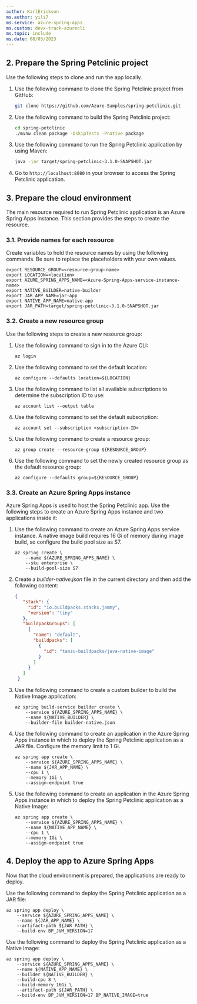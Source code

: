 ```yaml
---
author: KarlErickson
ms.author: yili7
ms.service: azure-spring-apps
ms.custom: devx-track-azurecli
ms.topic: include
ms.date: 08/03/2023
---
```


<!--
For clarity of structure, a separate markdown file is used to describe how to deploy to Azure Spring Apps enterprise plan.

[!INCLUDE [deploy-to-azure-spring-apps-enterprise-plan](includes/quickstart-deploy-java-native-image-app/deploy-enterprise-plan.md)]

-->

## 2. Prepare the Spring Petclinic project

Use the following steps to clone and run the app locally.

1. Use the following command to clone the Spring Petclinic project from GitHub:

   ```bash
   git clone https://github.com/Azure-Samples/spring-petclinic.git
   ```

2. Use the following command to build the Spring Petclinic project:

   ```bash
   cd spring-petclinic
   ./mvnw clean package -DskipTests -Pnative package
   ```

3. Use the following command to run the Spring Petclinic application by using Maven:

   ```bash
   java -jar target/spring-petclinic-3.1.0-SNAPSHOT.jar
   ```

4. Go to `http://localhost:8080` in your browser to access the Spring Petclinic application.

## 3. Prepare the cloud environment

The main resource required to run Spring Petclinic application is an Azure Spring Apps instance. This section provides the steps to create the resource.

### 3.1. Provide names for each resource

Create variables to hold the resource names by using the following commands. Be sure to replace the placeholders with your own values.

```azurecli
export RESOURCE_GROUP=<resource-group-name>
export LOCATION=<location>
export AZURE_SPRING_APPS_NAME=<Azure-Spring-Apps-service-instance-name>
export NATIVE_BUILDER=native-builder
export JAR_APP_NAME=jar-app
export NATIVE_APP_NAME=native-app
export JAR_PATH=target/spring-petclinic-3.1.0-SNAPSHOT.jar
```

### 3.2. Create a new resource group

Use the following steps to create a new resource group:

1. Use the following command to sign in to the Azure CLI:

   ```azurecli
   az login
   ```

1. Use the following command to set the default location:

   ```azurecli
   az configure --defaults location=${LOCATION}
   ```

1. Use the following command to list all available subscriptions to determine the subscription ID to use:

   ```azurecli
   az account list --output table
   ```

1. Use the following command to set the default subscription:

   ```azurecli
   az account set --subscription <subscription-ID>
   ```

1. Use the following command to create a resource group:

   ```azurecli
   az group create --resource-group ${RESOURCE_GROUP}
   ```

1. Use the following command to set the newly created resource group as the default resource group:

   ```azurecli
   az configure --defaults group=${RESOURCE_GROUP}
   ```

### 3.3. Create an Azure Spring Apps instance

Azure Spring Apps is used to host the Spring Petclinic app. Use the following steps to create an Azure Spring Apps instance and two applications inside it:

1. Use the following command to create an Azure Spring Apps service instance. A native image build requires 16 Gi of memory during image build, so configure the build pool size as S7.

   ```azurecli
   az spring create \
       --name ${AZURE_SPRING_APPS_NAME} \
       --sku enterprise \
       --build-pool-size S7
   ```

1. Create a *builder-native.json* file in the current directory and then add the following content:

   ```json
   {
      "stack": {
        "id": "io.buildpacks.stacks.jammy",
        "version": "tiny"
      },
      "buildpackGroups": [
        {
          "name": "default",
          "buildpacks": [
            {
              "id": "tanzu-buildpacks/java-native-image"
            }
          ]
        }
      ]
    }  
   ```

1. Use the following command to create a custom builder to build the Native Image application:

   ```azurecli
   az spring build-service builder create \
       --service ${AZURE_SPRING_APPS_NAME} \
       --name ${NATIVE_BUILDER} \
       --builder-file builder-native.json
   ```

1. Use the following command to create an application in the Azure Spring Apps instance in which to deploy the Spring Petclinic application as a JAR file. Configure the memory limit to 1 Gi.

   ```azurecli
   az spring app create \
       --service ${AZURE_SPRING_APPS_NAME} \
       --name ${JAR_APP_NAME} \
       --cpu 1 \
       --memory 1Gi \
       --assign-endpoint true
   ```

1. Use the following command to create an application in the Azure Spring Apps instance in which to deploy the Spring Petclinic application as a Native Image:

   ```azurecli
   az spring app create \
       --service ${AZURE_SPRING_APPS_NAME} \
       --name ${NATIVE_APP_NAME} \
       --cpu 1 \
       --memory 1Gi \
       --assign-endpoint true
   ```

## 4. Deploy the app to Azure Spring Apps

Now that the cloud environment is prepared, the applications are ready to deploy.

Use the following command to deploy the Spring Petclinic application as a JAR file:

```azurecli
az spring app deploy \
    --service ${AZURE_SPRING_APPS_NAME} \
    --name ${JAR_APP_NAME} \
    --artifact-path ${JAR_PATH} \
    --build-env BP_JVM_VERSION=17
```

Use the following command to deploy the Spring Petclinic application as a Native Image:

```azurecli
az spring app deploy \
    --service ${AZURE_SPRING_APPS_NAME} \
    --name ${NATIVE_APP_NAME} \
    --builder ${NATIVE_BUILDER} \
    --build-cpu 8 \
    --build-memory 16Gi \
    --artifact-path ${JAR_PATH} \
    --build-env BP_JVM_VERSION=17 BP_NATIVE_IMAGE=true
```
